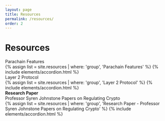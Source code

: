 ```yaml
---
layout: page
title: Resources
permalink: /resources/
order: 2
---
```

<div class="d-flex flex-column">
    <div class="container d-flex flex-column flex-lg-row flex-grow-1 pb-0 pb-lg-4" style="z-index: 1;">
        <h1 class="page-title blue1 w-100 w-lg-50">
            <div class="animate__animated animate__fadeInUp">Resources</div>
        </h1>
    </div>
</div>
<div class="bg-white pt-4 pt-lg-5 mb-5 pb-5">
    <div class="container mb-5 pb-5">
        <div class="group corner1 box-shadow4 mb-4">
            <div class="group--title border-bottom px-5 py-2">Parachain Features</div>
            <div class="py-3 px-5">
                {% assign list = site.resources | where: 'group', 'Parachain Features' %}
                {% include elements/accordion.html %}
            </div>
        </div>
        <div class="group corner1 box-shadow4 mt-5  mb-4">
            <div class="group--title border-bottom px-5 py-2">Layer 2 Protocol</div>
            <div class="py-3 px-5">
                {% assign list = site.resources | where: 'group', 'Layer 2 Protocol' %}
                {% include elements/accordion.html %}
            </div>
        </div>
        <div class="group corner1 box-shadow4 mt-5 mb-4">
            <div class="group--title border-bottom px-5 py-2 d-flex flex-column">
                <strong>Research Paper</strong>
                <div>Professor Syren Johnstone Papers on Regulating Crypto</div>
            </div>
            <div class="py-3 px-5">
                {% assign list = site.resources | where: 'group', 'Research Paper - Professor Syren Johnstone Papers on Regulating Crypto' %}
                {% include elements/accordion.html %}
            </div>
        </div>
    </div>
</div>
